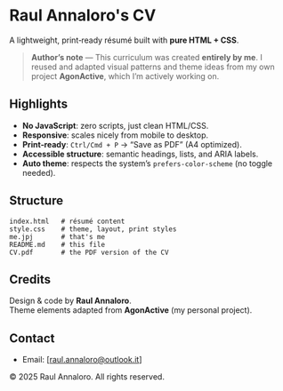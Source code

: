 # Raul Annaloro's CV

A lightweight, print‑ready résumé built with **pure HTML + CSS**.

> **Author’s note** — This curriculum was created **entirely by me**. I reused and adapted visual patterns and theme ideas from my own project **AgonActive**, which I’m actively working on.

## Highlights
- **No JavaScript**: zero scripts, just clean HTML/CSS.
- **Responsive**: scales nicely from mobile to desktop.
- **Print‑ready**: `Ctrl/Cmd + P` → “Save as PDF” (A4 optimized).
- **Accessible structure**: semantic headings, lists, and ARIA labels.
- **Auto theme**: respects the system’s `prefers-color-scheme` (no toggle needed).

## Structure
```
index.html   # résumé content
style.css    # theme, layout, print styles
me.jpj       # that's me
README.md    # this file
CV.pdf       # the PDF version of the CV

```

## Credits
Design & code by **Raul Annaloro**.  
Theme elements adapted from **AgonActive** (my personal project).

## Contact
- Email: [raul.annaloro@outlook.it]

© 2025 Raul Annaloro. All rights reserved.
